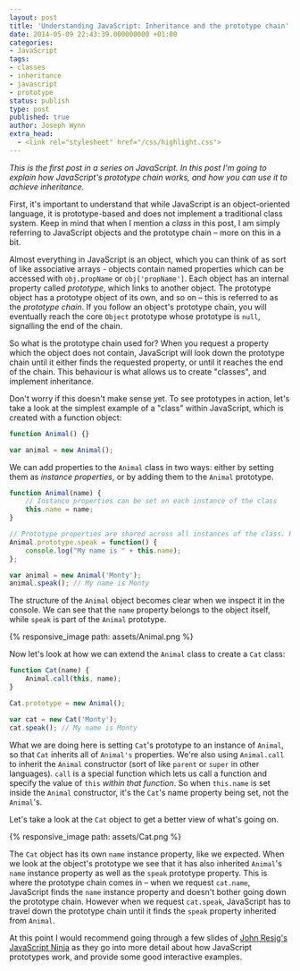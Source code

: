 ```yaml
---
layout: post
title: 'Understanding JavaScript: Inheritance and the prototype chain'
date: 2014-05-09 22:43:39.000000000 +01:00
categories:
- JavaScript
tags:
- classes
- inheritance
- javascript
- prototype
status: publish
type: post
published: true
author: Joseph Wynn
extra_head:
  - <link rel="stylesheet" href="/css/highlight.css">
---
```


_This is the first post in a series on JavaScript. In this post I'm going to explain how JavaScript's prototype chain works, and how you can use it to achieve inheritance._

First, it's important to understand that while JavaScript is an object-oriented language, it is prototype-based and does not implement a traditional class system. Keep in mind that when I mention a _class_ in this post, I am simply referring to JavaScript objects and the prototype chain – more on this in a bit.

Almost everything in JavaScript is an object, which you can think of as sort of like associative arrays - objects contain named properties which can be accessed with `obj.propName` or `obj['propName']`. Each object has an internal property called _prototype_, which links to another object. The prototype object has a prototype object of its own, and so on – this is referred to as the _prototype chain_. If you follow an object's prototype chain, you will eventually reach the core `Object` prototype whose prototype is `null`, signalling the end of the chain.

So what is the prototype chain used for? When you request a property which the object does not contain, JavaScript will look down the prototype chain until it either finds the requested property, or until it reaches the end of the chain. This behaviour is what allows us to create "classes", and implement inheritance.<!--more-->

Don't worry if this doesn't make sense yet. To see prototypes in action, let's take a look at the simplest example of a "class" within JavaScript, which is created with a function object:

```js
function Animal() {}

var animal = new Animal();
```

We can add properties to the `Animal` class in two ways: either by setting them as _instance properties_, or by adding them to the `Animal` prototype.

```js
function Animal(name) {
    // Instance properties can be set on each instance of the class
    this.name = name;
}

// Prototype properties are shared across all instances of the class. However, they can still be overwritten on a per-instance basis with the `this` keyword.
Animal.prototype.speak = function() {
    console.log("My name is " + this.name);
};

var animal = new Animal('Monty');
animal.speak(); // My name is Monty
```

The structure of the `Animal` object becomes clear when we inspect it in the console. We can see that the `name` property belongs to the object itself, while `speak` is part of the `Animal` prototype.

{% responsive_image path: assets/Animal.png %}

Now let's look at how we can extend the `Animal` class to create a `Cat` class:

```js
function Cat(name) {
    Animal.call(this, name);
}

Cat.prototype = new Animal();

var cat = new Cat('Monty');
cat.speak(); // My name is Monty
```

What we are doing here is setting `Cat`'s prototype to an instance of `Animal`, so that `Cat` inherits all of `Animal's` properties. We're also using `Animal.call` to inherit the `Animal` constructor (sort of like `parent` or `super` in other languages). `call` is a special function which lets us call a function and specify the value of `this` _within that function_. So when `this.name` is set inside the `Animal` constructor, it's the `Cat`'s name property being set, not the `Animal`'s.

Let's take a look at the `Cat` object to get a better view of what's going on.

{% responsive_image path: assets/Cat.png %}

The `Cat` object has its own `name` instance property, like we expected. When we look at the object's prototype we see that it has also inherited `Animal`'s `name` instance property as well as the `speak` prototype property. This is where the prototype chain comes in – when we request `cat.name`, JavaScript finds the `name` instance property and doesn't bother going down the prototype chain. However when we request `cat.speak`, JavaScript has to travel down the prototype chain until it finds the `speak` property inherited from `Animal`.

At this point I would recommend going through a few slides of [John Resig's JavaScript Ninja](http://ejohn.org/apps/learn/#64) as they go into more detail about how JavaScript prototypes work, and provide some good interactive examples.

